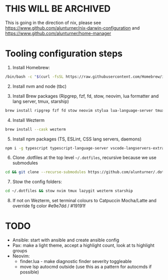 # THIS WILL BE ARCHIVED

This is going in the direction of nix, please see https://www.github.com/alunturner/nix-darwin-configuration and https://www.github.com/alunturner/home-manager

# Tooling configuration steps

1. Install Homebrew:

```bash
/bin/bash -c "$(curl -fsSL https://raw.githubusercontent.com/Homebrew/install/HEAD/install.sh)"
```

2. Install nvm and node (tbc)

3. Install Brew packages (Ripgrep, fzf, fd, stow, neovim, lua formatter and lang server, tmux, starship)

```bash
brew install ripgrep fzf fd stow neovim stylua lua-language-server tmux starship
```

4. Install Wezterm

```bash
brew install --cask wezterm
```

5. Install npm packages (TS, ESLint, CSS lang servers, daemons)

```bash
npm i -g typescript typescript-language-server vscode-langservers-extracted css-variables-language-server cssmodules-language-server nodemon @fsouza/prettierd
```

6. Clone .dotfiles at the top level `~/.dotfiles`, recursive because we use submodules

```bash
cd && git clone --recurse-submodules https://github.com/alunturner/.dotfiles.git
```

7. Stow the config folders:

```bash
cd ~/.dotfiles && stow nvim tmux lazygit wezterm starship
```

8. If not on Wezterm, set terminal colours to Catpuccin Mocha/Latte and override fg color #e9e7dd / #19191f

# TODO

- Ansible: start with ansible and create ansible config
- Pax: make a light theme, accept a highlight count, look at ts highlight groups
- Neovim:
  - finder.lua - make diagnostic finder severity toggleable
  - move lsp autocmd outside (use this as a pattern for autocmds if possible)
